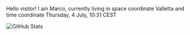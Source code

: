 Hello visitor! I am Marco, currently living in space coordinate Valletta and time coordinate Thursday, 4 July, 10:31 CEST

![GitHub Stats](https://github-readme-stats.vercel.app/api?username=OxMarco)
